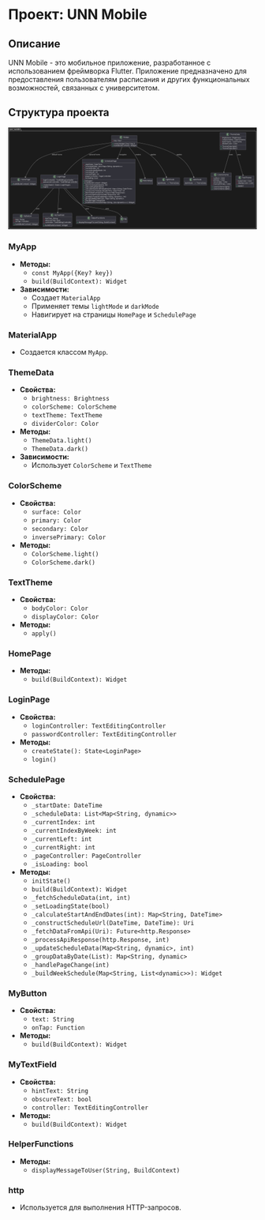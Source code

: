 # Проект: UNN Mobile

## Описание
UNN Mobile - это мобильное приложение, разработанное с использованием фреймворка Flutter. Приложение предназначено для предоставления пользователям расписания и других функциональных возможностей, связанных с университетом.

## Структура проекта
![Иллюстрация к проекту](https://github.com/GERONlMO/Pocket_Portal/blob/projectStructure/assets/png/project_structure.png)

### MyApp
- **Методы:**
  - `const MyApp({Key? key})`
  - `build(BuildContext): Widget`
- **Зависимости:**
  - Создает `MaterialApp`
  - Применяет темы `lightMode` и `darkMode`
  - Навигирует на страницы `HomePage` и `SchedulePage`

### MaterialApp
- Создается классом `MyApp`.

### ThemeData
- **Свойства:**
  - `brightness: Brightness`
  - `colorScheme: ColorScheme`
  - `textTheme: TextTheme`
  - `dividerColor: Color`
- **Методы:**
  - `ThemeData.light()`
  - `ThemeData.dark()`
- **Зависимости:**
  - Использует `ColorScheme` и `TextTheme`

### ColorScheme
- **Свойства:**
  - `surface: Color`
  - `primary: Color`
  - `secondary: Color`
  - `inversePrimary: Color`
- **Методы:**
  - `ColorScheme.light()`
  - `ColorScheme.dark()`

### TextTheme
- **Свойства:**
  - `bodyColor: Color`
  - `displayColor: Color`
- **Методы:**
  - `apply()`

### HomePage
- **Методы:**
  - `build(BuildContext): Widget`

### LoginPage
- **Свойства:**
  - `loginController: TextEditingController`
  - `passwordController: TextEditingController`
- **Методы:**
  - `createState(): State<LoginPage>`
  - `login()`

### SchedulePage
- **Свойства:**
  - `_startDate: DateTime`
  - `_scheduleData: List<Map<String, dynamic>>`
  - `_currentIndex: int`
  - `_currentIndexByWeek: int`
  - `_currentLeft: int`
  - `_currentRight: int`
  - `_pageController: PageController`
  - `_isLoading: bool`
- **Методы:**
  - `initState()`
  - `build(BuildContext): Widget`
  - `_fetchScheduleData(int, int)`
  - `_setLoadingState(bool)`
  - `_calculateStartAndEndDates(int): Map<String, DateTime>`
  - `_constructScheduleUrl(DateTime, DateTime): Uri`
  - `_fetchDataFromApi(Uri): Future<http.Response>`
  - `_processApiResponse(http.Response, int)`
  - `_updateScheduleData(Map<String, dynamic>, int)`
  - `_groupDataByDate(List): Map<String, dynamic>`
  - `_handlePageChange(int)`
  - `_buildWeekSchedule(Map<String, List<dynamic>>): Widget`

### MyButton
- **Свойства:**
  - `text: String`
  - `onTap: Function`
- **Методы:**
  - `build(BuildContext): Widget`

### MyTextField
- **Свойства:**
  - `hintText: String`
  - `obscureText: bool`
  - `controller: TextEditingController`
- **Методы:**
  - `build(BuildContext): Widget`

### HelperFunctions
- **Методы:**
  - `displayMessageToUser(String, BuildContext)`

### http
- Используется для выполнения HTTP-запросов.
